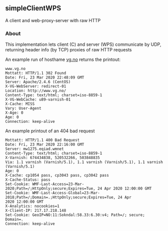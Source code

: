 ## simpleClientWPS
A client and web-proxy-server with raw HTTP

### About
This implementation lets client (C) and server (WPS) communicate by UDP, returning header info (by TCP) proxies of raw HTTP requests

An example run of hosthame [vg.no](www.vg.no) returns the printout:

```
www.vg.no
Mottatt: HTTP/1.1 302 Found
Date: Fri, 23 Mar 2020 22:48:09 GMT
Server: Apache/2.4.6 (CentOS)
X-VG-WebServer: redirect-01
Location: http://www.vg.no/
Content-Type: text/html; charset=iso-8859-1
X-VG-WebCache: u89-varnish-01
X-Cache: MISS
Vary: User-Agent
X-Age: 0
Age: 0
Connection: keep-alive
```

An example printout of an 404 bad request

```
Mottatt: HTTP/1.1 400 Bad Request
Date: Fri, 23 Mar 2020 22:16:00 GMT
Server: mw1275.eqiad.wmnet
Content-Type: text/html; charset=iso-8859-1
X-Varnish: 674434838, 520532266, 503848835
Via: 1.1 varnish (Varnish/5.1), 1.1 varnish (Varnish/5.1), 1.1 varnish (Varnish/5.1)
Age: 0
X-Cache: cp1054 pass, cp3043 pass, cp3042 pass
X-Cache-Status: pass
Set-Cookie: WMF-Last-Access=23-Mar-2020;Path=/;HttpOnly;secure;Expires=Tue, 24 Apr 2020 12:00:00 GMT
Set-Cookie: WMF-Last-Access-Global=23-Mar-2018;Path=/;Domain=.;HttpOnly;secure;Expires=Tue, 24 Apr
2020 12:00:00 GMT
X-Analytics: nocookies=1
X-Client-IP: 217.17.218.148
Set-Cookie: GeoIP=NO:11:Sokndal:58.33:6.30:v4; Path=/; secure; Domain=.
Connection: keep-alive
```
